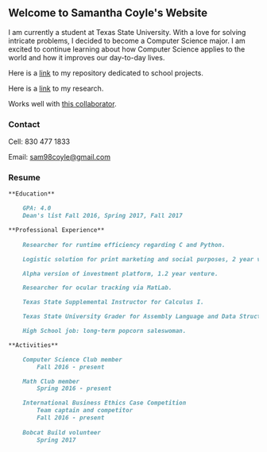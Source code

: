 ## Welcome to Samantha Coyle's Website

I am currently a student at Texas State University. With a love for solving intricate problems, I decided to become a Computer Science major. I am excited to continue learning about how Computer Science applies to the world and how it improves our day-to-day lives.

Here is a [link](https://github.com/sicoyle/txstcs) to my repository dedicated to school projects.

Here is a [link](http://samcoyle.me/Research/) to my research.

Works well with [this collaborator](http://www.cassiecoyle.me).

### Contact

Cell: 830 477 1833

Email: sam98coyle@gmail.com

### Resume

```markdown
**Education**

	GPA: 4.0
	Dean's list Fall 2016, Spring 2017, Fall 2017

**Professional Experience**
	
	Researcher for runtime efficiency regarding C and Python.

	Logistic solution for print marketing and social purposes, 2 year venture.

	Alpha version of investment platform, 1.2 year venture.

	Researcher for ocular tracking via MatLab.

	Texas State Supplemental Instructor for Calculus I.

	Texas State University Grader for Assembly Language and Data Structures.

	High School job: long-term popcorn saleswoman.

**Activities**

	Computer Science Club member
		Fall 2016 - present

	Math Club member
		Spring 2016 - present

	International Business Ethics Case Competition
		Team captain and competitor
		Fall 2016 - present
	
	Bobcat Build volunteer
		Spring 2017

```
